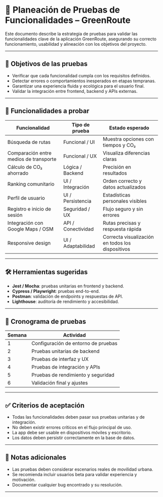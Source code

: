 # 🧪 Planeación de Pruebas de Funcionalidades – GreenRoute

Este documento describe la estrategia de pruebas para validar las funcionalidades clave de la aplicación GreenRoute, asegurando su correcto funcionamiento, usabilidad y alineación con los objetivos del proyecto.

---

## 🎯 Objetivos de las pruebas

- Verificar que cada funcionalidad cumpla con los requisitos definidos.
- Detectar errores o comportamientos inesperados en etapas tempranas.
- Garantizar una experiencia fluida y ecológica para el usuario final.
- Validar la integración entre frontend, backend y APIs externas.

---

## 🧩 Funcionalidades a probar

| Funcionalidad                         | Tipo de prueba       | Estado esperado                          |
|--------------------------------------|----------------------|------------------------------------------|
| Búsqueda de rutas                    | Funcional / UI       | Muestra opciones con tiempos y CO₂       |
| Comparación entre medios de transporte | Funcional / UX       | Visualiza diferencias claras             |
| Cálculo de CO₂ ahorrado              | Lógica / Backend     | Precisión en resultados                  |
| Ranking comunitario                  | UI / Integración     | Orden correcto y datos actualizados      |
| Perfil de usuario                    | UI / Persistencia    | Estadísticas personales visibles         |
| Registro e inicio de sesión         | Seguridad / UX       | Flujo seguro y sin errores               |
| Integración con Google Maps / OSM    | API / Conectividad   | Rutas precisas y respuesta rápida        |
| Responsive design                    | UI / Adaptabilidad   | Correcta visualización en todos los dispositivos |

---

## 🛠️ Herramientas sugeridas

- **Jest / Mocha**: pruebas unitarias en frontend y backend.
- **Cypress / Playwright**: pruebas end-to-end.
- **Postman**: validación de endpoints y respuestas de API.
- **Lighthouse**: auditoría de rendimiento y accesibilidad.

---

## 📅 Cronograma de pruebas

| Semana | Actividad                          |
|--------|------------------------------------|
| 1      | Configuración de entorno de pruebas |
| 2      | Pruebas unitarias de backend        |
| 3      | Pruebas de interfaz y UX            |
| 4      | Pruebas de integración y APIs       |
| 5      | Pruebas de rendimiento y seguridad  |
| 6      | Validación final y ajustes          |

---

## ✅ Criterios de aceptación

- Todas las funcionalidades deben pasar sus pruebas unitarias y de integración.
- No deben existir errores críticos en el flujo principal de uso.
- La app debe ser usable en dispositivos móviles y escritorio.
- Los datos deben persistir correctamente en la base de datos.

---

## 📌 Notas adicionales

- Las pruebas deben considerar escenarios reales de movilidad urbana.
- Se recomienda incluir usuarios beta para validar experiencia y motivación.
- Documentar cualquier bug encontrado y su resolución.

---

